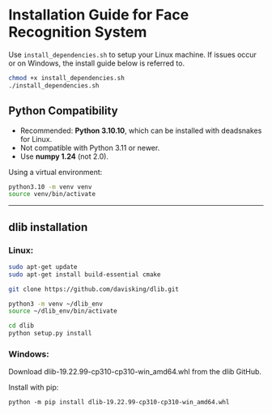 # Installation Guide for Face Recognition System

Use ```install_dependencies.sh``` to setup your Linux machine. If issues occur or on Windows, the install guide below is referred to.

```bash
chmod +x install_dependencies.sh
./install_dependencies.sh
```

## Python Compatibility
- Recommended: **Python 3.10.10**, which can be installed with deadsnakes for Linux.
- Not compatible with Python 3.11 or newer.
- Use **numpy 1.24** (not 2.0).

Using a virtual environment:
```bash
python3.10 -m venv venv
source venv/bin/activate
```

---

## dlib installation
### Linux:
```bash
sudo apt-get update
sudo apt-get install build-essential cmake

git clone https://github.com/davisking/dlib.git

python3 -m venv ~/dlib_env
source ~/dlib_env/bin/activate

cd dlib
python setup.py install
```
### Windows:
Download dlib-19.22.99-cp310-cp310-win_amd64.whl from the dlib GitHub.

Install with pip:
```
python -m pip install dlib-19.22.99-cp310-cp310-win_amd64.whl
```
